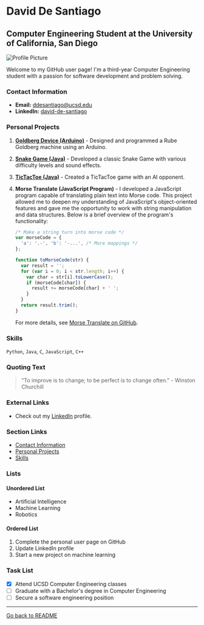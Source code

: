 # David De Santiago
## Computer Engineering Student at the University of California, San Diego

![Profile Picture](images/profile.jpg) <!-- Replace with the actual path to your image in the repository -->

Welcome to my GitHub user page! I'm a third-year Computer Engineering student with a passion for software development and problem solving.

### Contact Information
- **Email:** [ddesantiago@ucsd.edu](mailto:ddesantiago@ucsd.edu)
- **LinkedIn:** [david-de-santiago](https://www.linkedin.com/in/david-de-santiago-a485b4240)

### Personal Projects
1. [**Goldberg Device (Arduino)**](#goldberg-device-arduino) - Designed and programmed a Rube Goldberg machine using an Arduino.
2. [**Snake Game (Java)**](#snake-game-java) - Developed a classic Snake Game with various difficulty levels and sound effects.
3. [**TicTacToe (Java)**](#tictactoe-java) - Created a TicTacToe game with an AI opponent.
4. **Morse Translate (JavaScript Program)** - I developed a JavaScript program capable of translating plain text into Morse code. This project allowed me to deepen my understanding of JavaScript's object-oriented features and gave me the opportunity to work with string manipulation and data structures. Below is a brief overview of the program's functionality:

    ```javascript
    /* Make a string turn into morse code */
    var morseCode = {
      'a': '.-', 'b': '-...', /* More mappings */
    };

    function toMorseCode(str) {
      var result = '';
      for (var i = 0; i < str.length; i++) {
        var char = str[i].toLowerCase();
        if (morseCode[char]) {
          result += morseCode[char] + ' ';
        }
      }
      return result.trim();
    }
    ```
    For more details, see [Morse Translate on GitHub](https://github.com/ddesantiag0/CSE110_LAB1_Week1/morsetranslate.js). <!-- Update this link to point to the actual file -->

### Skills
`Python`, `Java`, `C`, `JavaScript`, `C++`

### Quoting Text
> "To improve is to change; to be perfect is to change often." - Winston Churchill

### External Links
- Check out my [LinkedIn](https://www.linkedin.com/in/david-de-santiago-a485b4240) profile.

### Section Links
- [Contact Information](#contact-information)
- [Personal Projects](#personal-projects)
- [Skills](#skills)

### Lists

#### Unordered List
- Artificial Intelligence
- Machine Learning
- Robotics

#### Ordered List
1. Complete the personal user page on GitHub
2. Update LinkedIn profile
3. Start a new project on machine learning

### Task List
- [x] Attend UCSD Computer Engineering classes
- [ ] Graduate with a Bachelor's degree in Computer Engineering
- [ ] Secure a software engineering position

---

[Go back to README](README.md)
